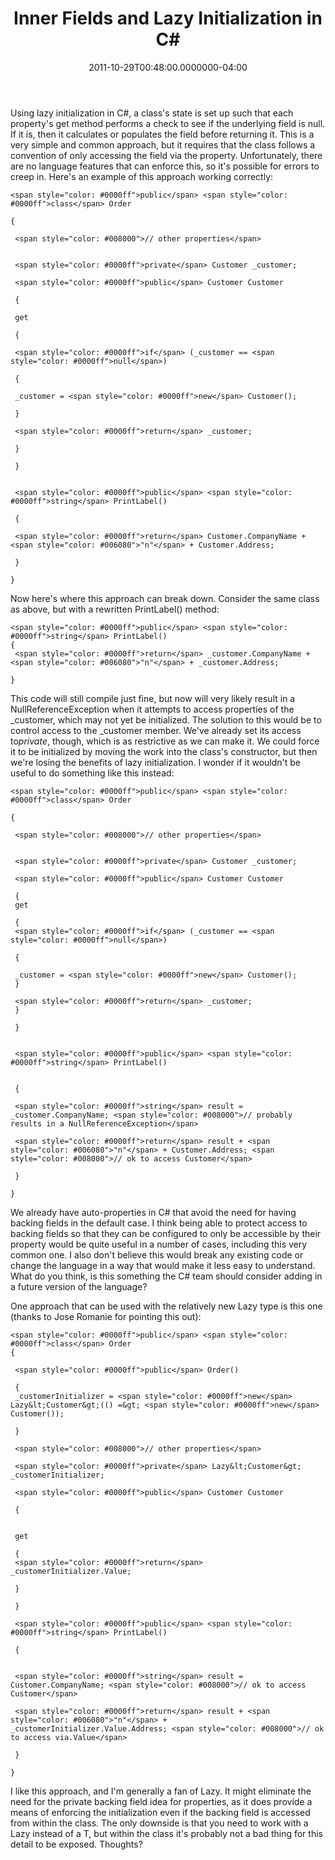 ﻿---
title: Inner Fields and Lazy Initialization in C#
date: "2011-10-29T00:48:00.0000000-04:00"
description: Using lazy initialization in C#, a class's state is set up such that each property's get method performs a check to see if the underlying field is null.
featuredImage: /img/csharp-760x360.png
---

Using lazy initialization in C#, a class's state is set up such that each property's get method performs a check to see if the underlying field is null. If it is, then it calculates or populates the field before returning it. This is a very simple and common approach, but it requires that the class follows a convention of only accessing the field via the property. Unfortunately, there are no language features that can enforce this, so it's possible for errors to creep in. Here's an example of this approach working correctly:

```
<span style="color: #0000ff">public</span> <span style="color: #0000ff">class</span> Order

{

 <span style="color: #008000">// other properties</span>


 <span style="color: #0000ff">private</span> Customer _customer;

 <span style="color: #0000ff">public</span> Customer Customer

 {

 get

 {

 <span style="color: #0000ff">if</span> (_customer == <span style="color: #0000ff">null</span>)

 {

 _customer = <span style="color: #0000ff">new</span> Customer();

 }

 <span style="color: #0000ff">return</span> _customer;

 }

 }


 <span style="color: #0000ff">public</span> <span style="color: #0000ff">string</span> PrintLabel()

 {

 <span style="color: #0000ff">return</span> Customer.CompanyName + <span style="color: #006080">"n"</span> + Customer.Address;

 }

}
```

Now here's where this approach can break down. Consider the same class as above, but with a rewritten PrintLabel() method:

```
<span style="color: #0000ff">public</span> <span style="color: #0000ff">string</span> PrintLabel()
{
 <span style="color: #0000ff">return</span> _customer.CompanyName + <span style="color: #006080">"n"</span> + _customer.Address;

}
```

This code will still compile just fine, but now will very likely result in a NullReferenceException when it attempts to access properties of the _customer, which may not yet be initialized. The solution to this would be to control access to the _customer member. We've already set its access to*private*, though, which is as restrictive as we can make it. We could force it to be initialized by moving the work into the class's constructor, but then we're losing the benefits of lazy initialization. I wonder if it wouldn't be useful to do something like this instead:

```
<span style="color: #0000ff">public</span> <span style="color: #0000ff">class</span> Order

{

 <span style="color: #008000">// other properties</span>


 <span style="color: #0000ff">private</span> Customer _customer;

 <span style="color: #0000ff">public</span> Customer Customer

 {
 get

 {
 <span style="color: #0000ff">if</span> (_customer == <span style="color: #0000ff">null</span>)

 {

 _customer = <span style="color: #0000ff">new</span> Customer();
 }

 <span style="color: #0000ff">return</span> _customer;
 }

 }


 <span style="color: #0000ff">public</span> <span style="color: #0000ff">string</span> PrintLabel()


 {

 <span style="color: #0000ff">string</span> result = _customer.CompanyName; <span style="color: #008000">// probably results in a NullReferenceException</span>

 <span style="color: #0000ff">return</span> result + <span style="color: #006080">"n"</span> + Customer.Address; <span style="color: #008000">// ok to access Customer</span>

 }

}
```

We already have auto-properties in C# that avoid the need for having backing fields in the default case. I think being able to protect access to backing fields so that they can be configured to only be accessible by their property would be quite useful in a number of cases, including this very common one. I also don't believe this would break any existing code or change the language in a way that would make it less easy to understand. What do you think, is this something the C# team should consider adding in a future version of the language?

One approach that can be used with the relatively new Lazy<T> type is this one (thanks to Jose Romanie for pointing this out):

```
<span style="color: #0000ff">public</span> <span style="color: #0000ff">class</span> Order
{

 <span style="color: #0000ff">public</span> Order()

 {
 _customerInitializer = <span style="color: #0000ff">new</span> Lazy&lt;Customer&gt;(() =&gt; <span style="color: #0000ff">new</span> Customer());

 }

 <span style="color: #008000">// other properties</span>

 <span style="color: #0000ff">private</span> Lazy&lt;Customer&gt; _customerInitializer;

 <span style="color: #0000ff">public</span> Customer Customer

 {


 get

 {
 <span style="color: #0000ff">return</span> _customerInitializer.Value;

 }

 }

 <span style="color: #0000ff">public</span> <span style="color: #0000ff">string</span> PrintLabel()

 {


 <span style="color: #0000ff">string</span> result = Customer.CompanyName; <span style="color: #008000">// ok to access Customer</span>

 <span style="color: #0000ff">return</span> result + <span style="color: #006080">"n"</span> + _customerInitializer.Value.Address; <span style="color: #008000">// ok to access via.Value</span>

 }

}
```

I like this approach, and I'm generally a fan of Lazy<T>. It might eliminate the need for the private backing field idea for properties, as it does provide a means of enforcing the initialization even if the backing field is accessed from within the class. The only downside is that you need to work with a Lazy<T> instead of a T, but within the class it's probably not a bad thing for this detail to be exposed. Thoughts?


